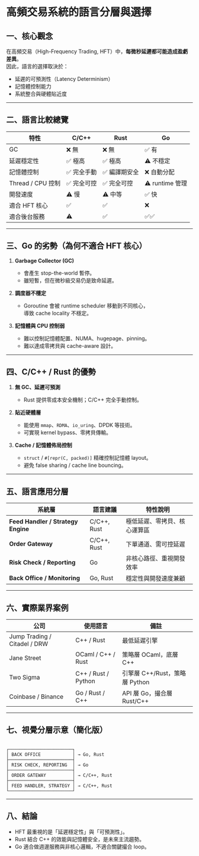 # 高頻交易系統的語言分層與選擇

## 一、核心觀念

在高頻交易（High-Frequency Trading, HFT）中，**每微秒延遲都可能造成盈虧差異**。  
因此，語言的選擇取決於：
- 延遲的可預測性（Latency Determinism）
- 記憶體控制能力
- 系統整合與硬體貼近度

---

## 二、語言比較總覽

| 特性 | C/C++ | Rust | Go |
|------|--------|--------|----|
| GC | ❌ 無 | ❌ 無 | ✅ 有 |
| 延遲穩定性 | ✅ 極高 | ✅ 極高 | ⚠️ 不穩定 |
| 記憶體控制 | ✅ 完全手動 | ✅ 編譯期安全 | ❌ 自動分配 |
| Thread / CPU 控制 | ✅ 完全可控 | ✅ 完全可控 | ⚠️ runtime 管理 |
| 開發速度 | ⚠️ 慢 | ⚠️ 中等 | ✅ 快 |
| 適合 HFT 核心 | ✅ | ✅ | ❌ |
| 適合後台服務 | ⚠️ | ✅ | ✅✅ |

---

## 三、Go 的劣勢（為何不適合 HFT 核心）

1. **Garbage Collector (GC)**
   - 會產生 stop-the-world 暫停。
   - 雖短暫，但在微秒級交易仍是致命延遲。

2. **調度器不穩定**
   - Goroutine 會被 runtime scheduler 移動到不同核心，  
     導致 cache locality 不穩定。

3. **記憶體與 CPU 控制弱**
   - 難以控制記憶體配置、NUMA、hugepage、pinning。
   - 難以達成零拷貝與 cache-aware 設計。

---

## 四、C/C++ / Rust 的優勢

1. **無 GC、延遲可預測**
   - Rust 提供零成本安全機制；C/C++ 完全手動控制。

2. **貼近硬體層**
   - 能使用 `mmap`、`RDMA`、`io_uring`、DPDK 等技術。
   - 可實現 kernel bypass、零拷貝傳輸。

3. **Cache / 記憶體佈局控制**
   - `struct` / `#[repr(C, packed)]` 精確控制記憶體 layout。
   - 避免 false sharing / cache line bouncing。

---

## 五、語言應用分層

| 系統層 | 語言建議 | 特性說明 |
|--------|------------|-----------|
| **Feed Handler / Strategy Engine** | C/C++, Rust | 極低延遲、零拷貝、核心運算區 |
| **Order Gateway** | C/C++, Rust | 下單通道、需可控延遲 |
| **Risk Check / Reporting** | Go | 非核心路徑、重視開發效率 |
| **Back Office / Monitoring** | Go, Rust | 穩定性與開發速度兼顧 |

---

## 六、實際業界案例

| 公司 | 使用語言 | 備註 |
|------|-----------|------|
| Jump Trading / Citadel / DRW | C++ / Rust | 最低延遲引擎 |
| Jane Street | OCaml / C++ / Rust | 策略層 OCaml，底層 C++ |
| Two Sigma | C++ / Rust / Python | 引擎層 C++/Rust，策略層 Python |
| Coinbase / Binance | Go / Rust / C++ | API 層 Go，撮合層 Rust/C++ |

---

## 七、視覺分層示意（簡化版）

```

┌────────────────────────┐
│ BACK OFFICE            │ → Go, Rust
├────────────────────────┤
│ RISK CHECK, REPORTING  │ → Go
├────────────────────────┤
│ ORDER GATEWAY          │ → C/C++, Rust
├────────────────────────┤
│ FEED HANDLER, STRATEGY │ → C/C++, Rust
└────────────────────────┘

```

---

## 八、結論
- HFT 最重視的是「延遲穩定性」與「可預測性」。
- Rust 結合 C++ 的效能與記憶體安全，是未來主流趨勢。
- Go 適合做週邊服務與非核心邏輯，不適合關鍵撮合 loop。

